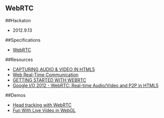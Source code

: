 WebRTC
----------------------------

##Hackaton
* 2012.9.13


##Specifications
* [WebRTC](http://www.webrtc.org/)

##Resources
* [CAPTURING AUDIO & VIDEO IN HTML5](http://www.html5rocks.com/en/tutorials/getusermedia/intro/)
* [Web Real-Time Communication](https://labs.ericsson.com/apis/web-real-time-communication/documentation)
* [GETTING STARTED WITH WEBRTC](http://www.html5rocks.com/en/tutorials/webrtc/basics/)
* [Google I/O 2012 - WebRTC: Real-time Audio/Video and P2P in HTML5](http://www.youtube.com/watch?v=E8C8ouiXHHk)

##Demos
* [Head tracking with WebRTC](http://auduno.tumblr.com/post/25125149521/head-tracking-with-webrtc)
* [Fun With Live Video in WebGL](http://learningthreejs.com/blog/2012/02/07/live-video-in-webgl/)

